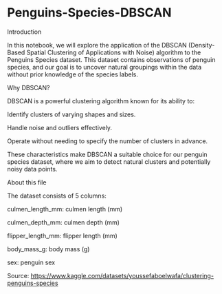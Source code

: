 # Penguins-Species-DBSCAN

Introduction

In this notebook, we will explore the application of the DBSCAN (Density-Based Spatial Clustering of Applications with Noise) algorithm to the Penguins Species dataset. This dataset contains observations of penguin species, and our goal is to uncover natural groupings within the data without prior knowledge of the species labels.

Why DBSCAN?

DBSCAN is a powerful clustering algorithm known for its ability to:

Identify clusters of varying shapes and sizes.

Handle noise and outliers effectively.

Operate without needing to specify the number of clusters in advance. 

These characteristics make DBSCAN a suitable choice for our penguin species dataset, where we aim to detect natural clusters and potentially noisy data points.

About this file

The dataset consists of 5 columns:

culmen_length_mm: culmen length (mm)

culmen_depth_mm: culmen depth (mm)

flipper_length_mm: flipper length (mm)

body_mass_g: body mass (g)

sex: penguin sex

Source:
https://www.kaggle.com/datasets/youssefaboelwafa/clustering-penguins-species
